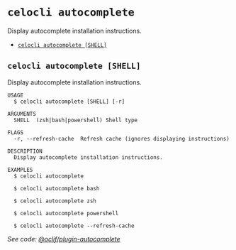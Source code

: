 `celocli autocomplete`
======================

Display autocomplete installation instructions.

* [`celocli autocomplete [SHELL]`](#celocli-autocomplete-shell)

## `celocli autocomplete [SHELL]`

Display autocomplete installation instructions.

```
USAGE
  $ celocli autocomplete [SHELL] [-r]

ARGUMENTS
  SHELL  (zsh|bash|powershell) Shell type

FLAGS
  -r, --refresh-cache  Refresh cache (ignores displaying instructions)

DESCRIPTION
  Display autocomplete installation instructions.

EXAMPLES
  $ celocli autocomplete

  $ celocli autocomplete bash

  $ celocli autocomplete zsh

  $ celocli autocomplete powershell

  $ celocli autocomplete --refresh-cache
```

_See code: [@oclif/plugin-autocomplete](https://github.com/oclif/plugin-autocomplete/blob/v3.0.4/lib/commands/autocomplete/index.ts)_
